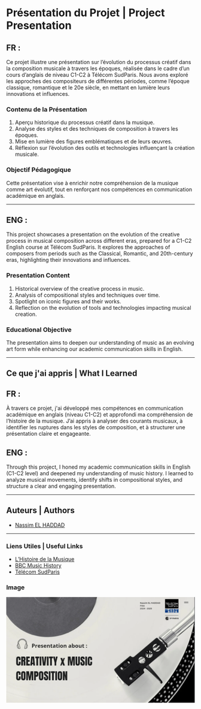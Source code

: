 # Présentation du Projet | Project Presentation

## FR : 

Ce projet illustre une présentation sur l’évolution du processus créatif dans la composition musicale à travers les époques, réalisée dans le cadre d’un cours d’anglais de niveau C1-C2 à Télécom SudParis. Nous avons exploré les approches des compositeurs de différentes périodes, comme l’époque classique, romantique et le 20e siècle, en mettant en lumière leurs innovations et influences.

### Contenu de la Présentation

1. Aperçu historique du processus créatif dans la musique.
2. Analyse des styles et des techniques de composition à travers les époques.
3. Mise en lumière des figures emblématiques et de leurs œuvres.
4. Réflexion sur l’évolution des outils et technologies influençant la création musicale.

### Objectif Pédagogique

Cette présentation vise à enrichir notre compréhension de la musique comme art évolutif, tout en renforçant nos compétences en communication académique en anglais.

---

## ENG : 

This project showcases a presentation on the evolution of the creative process in musical composition across different eras, prepared for a C1-C2 English course at Télécom SudParis. It explores the approaches of composers from periods such as the Classical, Romantic, and 20th-century eras, highlighting their innovations and influences.

### Presentation Content

1. Historical overview of the creative process in music.
2. Analysis of compositional styles and techniques over time.
3. Spotlight on iconic figures and their works.
4. Reflection on the evolution of tools and technologies impacting musical creation.

### Educational Objective

The presentation aims to deepen our understanding of music as an evolving art form while enhancing our academic communication skills in English.

---

## Ce que j'ai appris | What I Learned

## FR :

À travers ce projet, j'ai développé mes compétences en communication académique en anglais (niveau C1-C2) et approfondi ma compréhension de l’histoire de la musique. J’ai appris à analyser des courants musicaux, à identifier les ruptures dans les styles de composition, et à structurer une présentation claire et engageante.

## ENG :

Through this project, I honed my academic communication skills in English (C1-C2 level) and deepened my understanding of music history. I learned to analyze musical movements, identify shifts in compositional styles, and structure a clear and engaging presentation.

---

## Auteurs | Authors

- [Nassim EL HADDAD](https://www.linkedin.com/in/nassim-el-haddad-4aa298271/)

---

### Liens Utiles | Useful Links

- [L’Histoire de la Musique](https://www.musicologie.org/)
- [BBC Music History](https://www.bbc.co.uk/music/genres/classical)
- [Télécom SudParis](https://www.telecom-sudparis.eu/)

### Image

![Aperçu](covereng.png)
